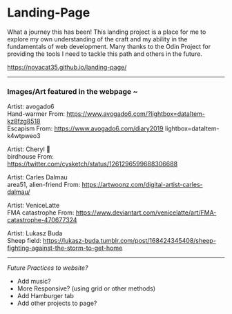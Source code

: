 # Landing-Page

What a journey this has been! This landing project is a place for me to explore my own understanding of the craft and my ability in the fundamentals of web development. Many thanks to the Odin Project for providing the tools I need to tackle this path and others in the future.


https://novacat35.github.io/landing-page/

____________________________________
### Images/Art featured in the webpage ~

Artist: avogado6 <br>
Hand-warmer From: https://www.avogado6.com/?lightbox=dataItem-kz8fzg8518 <br>
Escapism From: https://www.avogado6.com/diary2019 lightbox=dataItem-k4wtpweo3

Artist: Cheryl 🍡 <br>
birdhouse From: https://twitter.com/cysketch/status/1261296599688306688

Artist: Carles Dalmau <br>
area51, alien-friend From: https://artwoonz.com/digital-artist-carles-dalmau/

Artist: VeniceLatte <br>
FMA catastrophe From: https://www.deviantart.com/venicelatte/art/FMA-catastrophe-470677324

Artist: Lukasz Buda <br>
Sheep field: https://lukasz-buda.tumblr.com/post/168424345408/sheep-fighting-against-the-storm-to-get-home

____________________________________

<em>Future Practices to website?</em>
- Add music?
- More Responsive? (using grid or other methods)
- Add Hamburger tab
- Add other projects to page?

